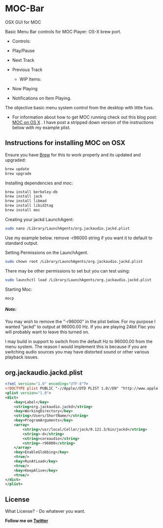 MOC-Bar
=========

OSX GUI for MOC

  Basic Menu Bar controls for MOC Player: OS-X brew port.
  - Controls:
- Play/Pause
- Next Track
- Previous Track


  - WIP Items:
- Now Playing
- Notifications on Item Playing.


The objective basic menu system control from the desktop with little fuss.


- For information about how to get MOC running check out this blog post: [MOC on OS X] . I have post a stripped down version of the instructions below with my example plist.


Instructions for installing MOC on OSX
-----------

Ensure you have [Brew] for this to work properly and its updated and upgraded:

```sh
brew update
brew upgrade
```
Installing dependencies and moc:
```sh
brew install berkeley-db
brew install jack
brew install libmad
brew install libid3tag
brew install moc
```

Creating your jackd LaunchAgent:
```sh
sudo nano /Library/LaunchAgents/org.jackaudio.jackd.plist 
```

Use my example below. remove -r96000 string if you want it to default to standard output.

Setting Permissions on the LaunchAgent.
```sh
sudo chown root /Library/LaunchAgents/org.jackaudio.jackd.plist 
```

There may be other permissions to set but you can test using: 
```sh
sudo launchctl load /Library/LaunchAgents/org.jackaudio.jackd.plist
```


Starting Moc:
```sh
mocp 
```


##### Note:

You may wish to remove the "-r96000" in the plist below. For my purpose I wanted "jackd" to output at 96000.00 Hz. If you are playing 24bit Flac you will probably want to leave this turned on. 

I may build in support to switch from the default Hz to 96000.00 from the menu system. The reason I would implement this is because if you are switching audio sources you may have distorted sound or other various playback issues.



org.jackaudio.jackd.plist
--------------

```xml
<?xml version="1.0" encoding="UTF-8"?>
<!DOCTYPE plist PUBLIC "-//Apple//DTD PLIST 1.0//EN" "http://www.apple.com/DTDs/PropertyList-1.0.dtd">
<plist version="1.0">
<dict>
	<key>Label</key>
	<string>org.jackaudio.jackd</string>
	<key>WorkingDirectory</key>
	<string>/Users/ShortName/</string>
	<key>ProgramArguments</key>
	<array>
		<string>/usr/local/Cellar/jack/0.121.3/bin/jackd</string>
		<string>-d</string>
		<string>coreaudio</string>
		<string>-r96000</string>
	</array>
	<key>EnableGlobbing</key>
	<true/>
	<key>RunAtLoad</key>
	<true/>
	<key>KeepAlive</key>
	<true/>
</dict>
</plist>
```






License
----

What License? - Do whatever you want.


**Follow me on [Twitter]**

[MOC on OS X]:http://floss.zoomquiet.io/data/20140103161933/index.html
[brew]:http://brew.sh
[Twitter]:http://twitter.com/r0w

